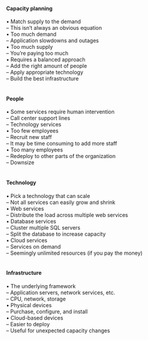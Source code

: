 ####  Capacity planning  

• Match supply to the demand  
– This isn’t always an obvious equation  
• Too much demand  
– Application slowdowns and outages  
• Too much supply  
– You’re paying too much  
• Requires a balanced approach  
– Add the right amount of people  
– Apply appropriate technology  
– Build the best infrastructure  
<br>


####  People  

• Some services require human intervention  
– Call center support lines  
– Technology services  
• Too few employees  
– Recruit new staff  
– It may be time consuming to add more staff  
• Too many employees  
– Redeploy to other parts of the organization  
– Downsize  
<br>


####  Technology  

• Pick a technology that can scale  
– Not all services can easily grow and shrink  
• Web services  
– Distribute the load across multiple web services  
• Database services  
– Cluster multiple SQL servers  
– Split the database to increase capacity  
• Cloud services  
– Services on demand  
– Seemingly unlimited resources (if you pay the money)  
<br>


####  Infrastructure  

• The underlying framework  
– Application servers, network services, etc.  
– CPU, network, storage  
• Physical devices  
– Purchase, configure, and install  
• Cloud-based devices  
– Easier to deploy  
– Useful for unexpected capacity changes
